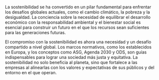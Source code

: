 

La sostenibilidad se ha convertido en un pilar fundamental para enfrentar los desafíos globales actuales, como el cambio climático, la pobreza y la desigualdad. La conciencia sobre la necesidad de equilibrar el desarrollo económico con la responsabilidad ambiental y el bienestar social es esencial para construir un futuro en el que los recursos sean suficientes para las generaciones futuras.

El compromiso con la sostenibilidad es ahora una necesidad y un desafío compartido a nivel global. Los marcos normativos, como los establecidos en Europa, y los conceptos como ASG, Agenda 2030 y ODS, son guías indispensables para lograr una sociedad más justa y equitativa. La sostenibilidad no solo beneficia al planeta, sino que fortalece a las empresas al alinearlas con los valores y expectativas de sus públicos y del entorno en el que operan.
